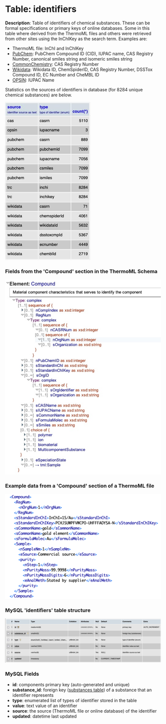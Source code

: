 # Table: identifiers

**Description**: Table of identifiers of chemical substances. These can be formal specifications or primary keys 
of online databases.  Some in this table where derived from the ThermoML files and others were retrieved from other 
sites using the InChIKey as the search term. Examples are:
- ThermoML file: InChI and InChIKey
- [PubChem](https://pubchem.ncbi.nlm.nih.gov/): PubChem Compound ID (CID), IUPAC name, CAS Registry Number, canonical
smiles string and isomeric smiles string
- [CommonChemistry](https://commonchemistry.cas.org/): CAS Registry Number
- [Wikidata](https://www.wikidata.org/): Wikidata ID, ChemSpiderID, CAS Registry Number, DSSTox Compound ID, 
EC Number and CheMBL ID
- [OPSIN](https://opsin.ch.cam.ac.uk/): IUPAC Name

Statistics on the sources of identifiers in database (for 8284 unique chemical substances) are below.

![Identifier Stats](../images/mysql/mysql_identifier_stats.jpg)

### Fields from the 'Compound' section in the ThermoML Schema
![ThermoML Schema](../images/thermoml/thermoml_schema_compound.jpg)

### Example data from a 'Compound' section of a ThermoML file
![ThermoML Example](../images/thermoml/thermoml_example_compound.png)

### MySQL 'identifiers' table structure
![MySQL Structure](../images/mysql/mysql_identifiers.jpg)

### MySQL Fields
* **id**: components primary key (auto-generated and unique)
* **substance_id**: foreign key ([substances table](table_substances.md)) of a substance that an identifier represents
* **type**: enumerated list of types of identifier stored in the table
* **value**: text value of an identifier
* **source**: the source (ThermoML file or online database) of the identifier
* **updated**: datetime last updated
